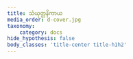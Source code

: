 ```yaml
---
title: သံယုတ္တနိကာယ
media_order: d-cover.jpg
taxonomy:
    category: docs
hide_hypothesis: false
body_classes: 'title-center title-h1h2'
---
```


